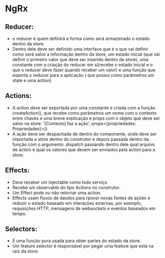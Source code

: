 # NgRx

## Reducer: 
- o reducer é quem definirá a forma como será armazenado o estado dentro da store.
- Dentro dele deve ser definido uma interface que é o que vai definir como será salvo a informação dentro da store, um estado inicial (que vai definir o primeiro valor que deve ser inserido dentro da store), uma constante com a criação do reducer em sí(recebe o estado inicial e o que o reducer deve fazer quando receber um valor) e uma função que exporta o reducer para a aplicação ( que possui como parâmetros um state e uma action)

## Actions: 
- A action deve ser exportada por uma constante e criada com a função createAction(), que recebe como parâmetros um nome com o contexto entre chaves e uma breve explicação e props com o objeto que deve ser salvo na store: '[Contexto] faz a ação', props<{propriedades: Propriedades}>()
- A ação deve ser despachada de dentro do componente, onde deve ser importada a store dentro do construtor e depois passada dentro da função com o argumento .dispatch passando dentro dele qual arquivo de action e qual os valores que devem ser enviados pela action para a store.
## Effects:
- Deve receber um injectable como todo serviço
- Recebe um observable do tipo Actions no construtor.
- Um Effect pode ou não retornar uma action.
- Effects usam fluxos de dasdos para rpover novas fontes de ações e reduzir o estado baseado em interações externas, por exemplo, requisições HTTP, mensagens de websockets e eventos baseados em tempo.

## Selectors:
- É uma função pura usada para obter partes do estado da store.
- Um feature selector é responsável por pegar uma feature que está na raiz da store.

